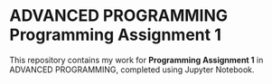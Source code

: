 # ADVANCED PROGRAMMING Programming Assignment 1
This repository contains my work for **Programming Assignment 1** in ADVANCED PROGRAMMING, completed using Jupyter Notebook. 
